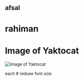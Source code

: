## afsal ##
# rahiman #
# Image of Yaktocat #
![Image of Yaktocat](https://octodex.github.com/images/yaktocat.png)










each # reduse font size

